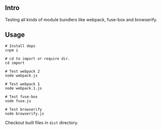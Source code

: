 ## Intro
Testing all kinds of module bundlers like webpack, fuse-box and browserify.

## Usage

```
# Install deps 
cnpm i

# cd to import or require dir.
cd import

# Test webpack 2 
node webpack.js 

# Test webpack 1 
node webpack.1.js

# Test fuse-box
node fuse.js

# Test browserify
node browserify.js
```
Checkout built files in `dist` directory. 
